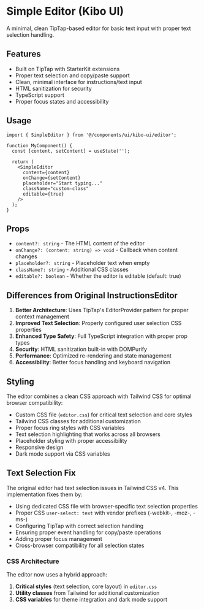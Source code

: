 # Simple Editor (Kibo UI)

A minimal, clean TipTap-based editor for basic text input with proper text selection handling.

## Features

- Built on TipTap with StarterKit extensions
- Proper text selection and copy/paste support
- Clean, minimal interface for instructions/text input
- HTML sanitization for security
- TypeScript support
- Proper focus states and accessibility

## Usage

```tsx
import { SimpleEditor } from '@/components/ui/kibo-ui/editor';

function MyComponent() {
  const [content, setContent] = useState('');

  return (
    <SimpleEditor
      content={content}
      onChange={setContent}
      placeholder="Start typing..."
      className="custom-class"
      editable={true}
    />
  );
}
```

## Props

- `content?: string` - The HTML content of the editor
- `onChange?: (content: string) => void` - Callback when content changes
- `placeholder?: string` - Placeholder text when empty
- `className?: string` - Additional CSS classes
- `editable?: boolean` - Whether the editor is editable (default: true)

## Differences from Original InstructionsEditor

1. **Better Architecture**: Uses TipTap's EditorProvider pattern for proper context management
2. **Improved Text Selection**: Properly configured user selection CSS properties
3. **Enhanced Type Safety**: Full TypeScript integration with proper prop types
4. **Security**: HTML sanitization built-in with DOMPurify
5. **Performance**: Optimized re-rendering and state management
6. **Accessibility**: Better focus handling and keyboard navigation

## Styling

The editor combines a clean CSS approach with Tailwind CSS for optimal browser compatibility:
- Custom CSS file (`editor.css`) for critical text selection and core styles
- Tailwind CSS classes for additional customization
- Proper focus ring styles with CSS variables
- Text selection highlighting that works across all browsers
- Placeholder styling with proper accessibility
- Responsive design
- Dark mode support via CSS variables

## Text Selection Fix

The original editor had text selection issues in Tailwind CSS v4. This implementation fixes them by:
- Using dedicated CSS file with browser-specific text selection properties
- Proper CSS `user-select: text` with vendor prefixes (-webkit-, -moz-, -ms-)
- Configuring TipTap with correct selection handling
- Ensuring proper event handling for copy/paste operations
- Adding proper focus management
- Cross-browser compatibility for all selection states

### CSS Architecture

The editor now uses a hybrid approach:
1. **Critical styles** (text selection, core layout) in `editor.css`
2. **Utility classes** from Tailwind for additional customization
3. **CSS variables** for theme integration and dark mode support